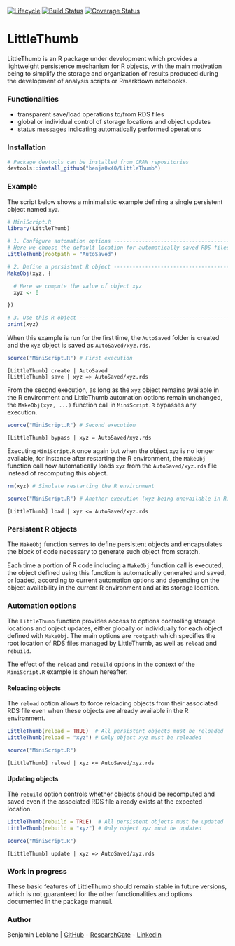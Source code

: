 [![Lifecycle](https://img.shields.io/badge/lifecycle-experimental-orange.svg)](https://www.tidyverse.org/lifecycle/#maturing)
[![Build Status](https://travis-ci.com/benja0x40/LittleThumb.svg?branch=master)](https://travis-ci.com/benja0x40/LittleThumb)
[![Coverage Status](https://codecov.io/gh/benja0x40/LittleThumb/branch/master/graph/badge.svg)](https://codecov.io/gh/benja0x40/LittleThumb)

LittleThumb
================================================================================

LittleThumb is an R package under development which provides a lightweight
persistence mechanism for R objects, with the main motivation being to simplify
the storage and organization of results produced during the development
of analysis scripts or Rmarkdown notebooks.

### <a name="install"></a>Functionalities

 - transparent save/load operations to/from RDS files
 - global or individual control of storage locations and object updates
 - status messages indicating automatically performed operations


### <a name="install"></a>Installation

```R
# Package devtools can be installed from CRAN repositories
devtools::install_github("benja0x40/LittleThumb")
```


### <a name="example"></a>Example

The script below shows a minimalistic example defining a single persistent object
named `xyz`.

```R
# MiniScript.R
library(LittleThumb)

# 1. Configure automation options ----------------------------------------------
# Here we choose the default location for automatically saved RDS files
LittleThumb(rootpath = "AutoSaved")

# 2. Define a persistent R object ----------------------------------------------
MakeObj(xyz, {

  # Here we compute the value of object xyz
  xyz <- 0

})

# 3. Use this R object ---------------------------------------------------------
print(xyz)
```

When this example is run for the first time, the `AutoSaved` folder is
created and the `xyz` object is saved as `AutoSaved/xyz.rds`.

```R
source("MiniScript.R") # First execution
```

    [LittleThumb] create | AutoSaved
    [LittleThumb] save | xyz => AutoSaved/xyz.rds

From the second execution, as long as the `xyz` object remains available
in the R environment and LittleThumb automation options remain unchanged,
the `MakeObj(xyz, ...)` function call in `MiniScript.R` bypasses any execution.

```R
source("MiniScript.R") # Second execution
```

    [LittleThumb] bypass | xyz = AutoSaved/xyz.rds

Executing `MiniScript.R` once again but when the object `xyz` is no longer
available, for instance after restarting the R environment,
the `MakeObj` function call now automatically loads `xyz` from
the `AutoSaved/xyz.rds` file instead of recomputing this object.

```R
rm(xyz) # Simulate restarting the R environment

source("MiniScript.R") # Another execution (xyz being unavailable in R)
```

    [LittleThumb] load | xyz <= AutoSaved/xyz.rds


### Persistent R objects

The `MakeObj` function serves to define persistent objects and encapsulates
the block of code necessary to generate such object from scratch.

Each time a portion of R code including a `MakeObj` function call is executed,
the object defined using this function is automatically generated and saved,
or loaded, according to current automation options and depending on the object
availability in the current R environment and at its storage location.


### Automation options

The `LittleThumb` function provides access to options controlling
storage locations and object updates, either globally or individually
for each object defined with `MakeObj`.
The main options are `rootpath` which specifies the root location of RDS
files managed by LittleThumb, as well as `reload` and `rebuild`.

The effect of the `reload` and `rebuild` options in the context of the
`MiniScript.R` example is shown hereafter.

#### Reloading objects

The `reload` option allows to force reloading objects from their associated 
RDS file even when these objects are already available in the R environment.

```R
LittleThumb(reload = TRUE)  # All persistent objects must be reloaded
LittleThumb(reload = "xyz") # Only object xyz must be reloaded

source("MiniScript.R")
```

    [LittleThumb] reload | xyz <= AutoSaved/xyz.rds


#### Updating objects

The `rebuild` option controls whether objects should be recomputed and saved
even if the associated RDS file already exists at the expected location.

```R
LittleThumb(rebuild = TRUE)  # All persistent objects must be updated
LittleThumb(rebuild = "xyz") # Only object xyz must be updated

source("MiniScript.R")
```

    [LittleThumb] update | xyz => AutoSaved/xyz.rds


### Work in progress

These basic features of LittleThumb should remain stable in future versions,
which is not guaranteed for the other functionalities and options documented
in the package manual.

### Author

Benjamin Leblanc |
[GitHub](https://github.com/benja0x40) -
[ResearchGate](https://www.researchgate.net/profile/Benjamin_Leblanc) -
[LinkedIn](https://www.linkedin.com/in/benja0x40)
